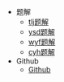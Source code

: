 * 题解
    * [tlj题解](tlj/)
    * [ysd题解](ysd/)
    * [wyf题解](wyf/)
    * [cyh题解](cyh/)
* Github
    * [Github](https://github.com/mouweng/Leetcoding)